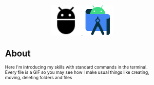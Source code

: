 
<p align="center"> <a href="https://github.com/nikolaiqa"><img  alt="Jira" title="Jira" width="100" height="100" src="./Sourses/adb.svg"/> </a> <a href="https://github.com/nikolaiqa"><img  alt="Trello" title="Trello" width="100" height="100" src="./Sourses/androidstudio-original.svg"/> </a> </a> </p>

# About 
Here I'm introducing my skills with standard commands in the terminal. Every file is a GIF so you may see how I make usual things like creating, moving, deleting folders and files

